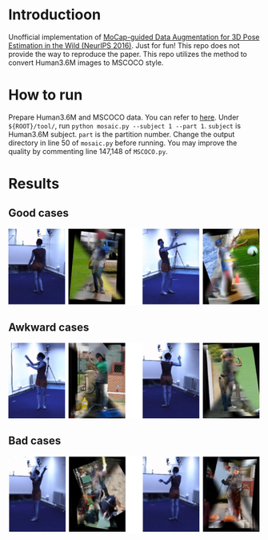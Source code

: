 # Introductioon

Unofficial implementation of [MoCap-guided Data Augmentation for 3D Pose Estimation in the Wild (NeurIPS 2016)](https://proceedings.neurips.cc/paper/2016/hash/35464c848f410e55a13bb9d78e7fddd0-Abstract.html). 
Just for fun!
This repo does not provide the way to reproduce the paper. This repo utilizes the method to convert Human3.6M images to MSCOCO style. 


# How to run

Prepare Human3.6M and MSCOCO data. You can refer to [here](https://github.com/hongsukchoi/3DCrowdNet_RELEASE/blob/main/assets/directory.md).
Under `${ROOT}/tool/`, run `python mosaic.py --subject 1 --part 1`. `subject` is Human3.6M subject. `part` is the partition number. 
Change the output directory in line 50 of `mosaic.py` before running. 
You may improve the quality by commenting line 147,148 of `MSCOCO.py`.

# Results

## Good cases

![good](./assets/good.png)

## Awkward cases

![awkward](./assets/awkward.png)


## Bad cases

![bad](./assets/bad.png)

